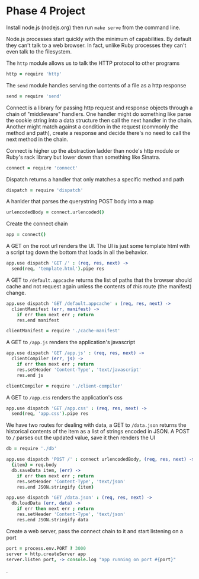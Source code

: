 # Phase 4 Project

Install node.js (nodejs.org) then run `make serve` from the command line.

Node.js processes start quickly with the minimum of capabilities. By default
they can't talk to a web browser. In fact, unlike Ruby processes they can't even
talk to the filesystem.

The `http` module allows us to talk the HTTP protocol to other programs

```coffeescript
http = require 'http'
```

The `send` module handles serving the contents of a file as a http response

```coffeescript
send = require 'send'
```

Connect is a library for passing http request and response objects through a
chain of "middleware" handlers. One handler might do something like parse the
cookie string into a data structure then call the next handler in the
chain. Another might match against a condition in the request (commonly the
method and path), create a response and decide there's no need to call the
next method in the chain.

Connect is higher up the abstraction ladder than node's http module or Ruby's
rack library but lower down than something like Sinatra.

```coffeescript
connect = require 'connect'
```

Dispatch returns a handler that only matches a specific method and path

```coffeescript
dispatch = require 'dispatch'
```

A hanlder that parses the querystring POST body into a map

```coffeescript
urlencodedBody = connect.urlencoded()
```

Create the connect chain

```coffeescript
app = connect()
```

A GET on the root url renders the UI. The UI is just some template html with a
script tag down the bottom that loads in all the behavior.

```coffeescript
app.use dispatch 'GET /' : (req, res, next) ->
  send(req, 'template.html').pipe res
```

A GET to `/default.appcache` returns the list of paths that the browser should
cache and not request again unless the contents of _this_ route (the manifest)
change.

```coffeescript
app.use dispatch 'GET /default.appcache' : (req, res, next) ->
  clientManifest (err, manifest) ->
    if err then next err ; return
    res.end manifest

clientManifest = require './cache-manifest'
```

A GET to `/app.js` renders the application's javascript

```coffeescript
app.use dispatch 'GET /app.js' : (req, res, next) ->
  clientCompiler (err, js) ->
    if err then next err ; return
    res.setHeader 'Content-Type', 'text/javascript'
    res.end js

clientCompiler = require './client-compiler'
```

A GET to `/app.css` renders the application's css

```coffeescript
app.use dispatch 'GET /app.css' : (req, res, next) ->
  send(req, 'app.css').pipe res
```

We have two routes for dealing with data, a GET to `/data.json` returns the
historical contents of the item as a list of strings encoded in JSON. A POST
to `/` parses out the updated value, save it then renders the UI

```coffeescript
db = require './db'

app.use dispatch 'POST /' : connect urlencodedBody, (req, res, next) ->
  {item} = req.body
  db.saveData item, (err) ->
    if err then next err ; return
    res.setHeader 'Content-Type', 'text/json'
    res.end JSON.stringify {item}

app.use dispatch 'GET /data.json' : (req, res, next) ->
  db.loadData (err, data) ->
    if err then next err ; return
    res.setHeader 'Content-Type', 'text/json'
    res.end JSON.stringify data
```

Create a web server, pass the connect chain to it and start listening on a port

```coffeescript
port = process.env.PORT ? 3000
server = http.createServer app
server.listen port, -> console.log "app running on port #{port}"
```

.

